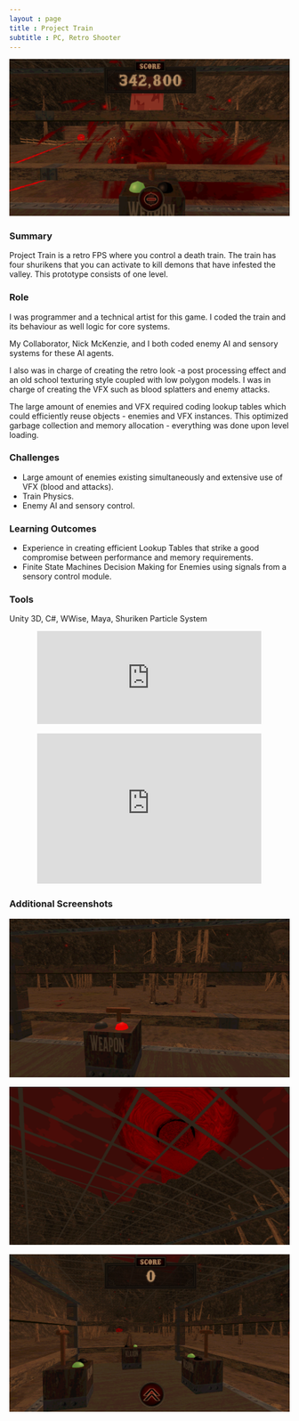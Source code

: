 ```yaml
--- 
layout : page
title : Project Train
subtitle : PC, Retro Shooter
---
```


![PT4](/assets/img/PT4.PNG)

### Summary

Project Train is a retro FPS where you control a death train. The train has four shurikens that you can activate to kill demons that have
infested the valley. This prototype consists of one level.

### Role 

I was programmer and a technical artist for this game. I coded the train and its behaviour as well logic for core systems. <br>

My Collaborator, Nick McKenzie, and I both coded  enemy AI and sensory systems for these AI agents. <br> 

I also was in charge of creating the retro look -a post processing effect and an old school  texturing style coupled with low polygon models. I was in charge of creating the VFX such as blood splatters and enemy attacks. <br>

The large amount of enemies and VFX required coding lookup tables which could efficiently reuse objects - enemies and VFX instances. This optimized garbage collection and memory allocation - everything was done upon level loading. 

### Challenges

<ul>
  <li>Large amount of enemies existing simultaneously and extensive use of VFX (blood and attacks).</li> 
  <li>Train Physics.</li>
  <li>Enemy AI and sensory control.</li>
</ul>

### Learning Outcomes

<ul>
  <li>Experience in creating efficient Lookup Tables that strike a good compromise between performance and memory requirements.</li> 
  <li>Finite State Machines Decision Making for Enemies using signals from a sensory control module.</li>
</ul>

### Tools

Unity 3D, C#, WWise, Maya, Shuriken Particle System

<p align="center"><iframe frameborder="0" src="https://itch.io/embed/1827033?dark=true" width="80%" height="167">
<a href="https://thomasporta.itch.io/project-train">Project Train by Thomas Porta & Nick McKenzie</a></iframe></p>
 
<p align="center">
<iframe
    frameborder="0"
    width="80%"
    height="270"
    src="https://www.youtube.com/embed/kQ6OapEtbas?mute=1"
    allowfullscreen
> </iframe></p>

### Additional Screenshots

![PT1](/assets/img/PT1.png) <br/>

![PT2](/assets/img/PT2.png) <br/>

![PT3](/assets/img/PT3.PNG) <br/>

